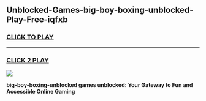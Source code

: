 
## Unblocked-Games-big-boy-boxing-unblocked-Play-Free-iqfxb
<h3>
<a href="https://premium76.site?title=big-boy-boxing-unblocked&ref=12A">CLICK TO PLAY</a></h3>
<hr>

<h3>
<a href="https://premium76.site?title=big-boy-boxing-unblocked&ref=12A">CLICK 2 PLAY</a>
  
</h3>

<a href="https://premium76.site?title=big-boy-boxing-unblocked&ref=12A"><img src="https://clearcache.store/games.png"></a>


**big-boy-boxing-unblocked games unblocked: Your Gateway to Fun and Accessible Online Gaming**
